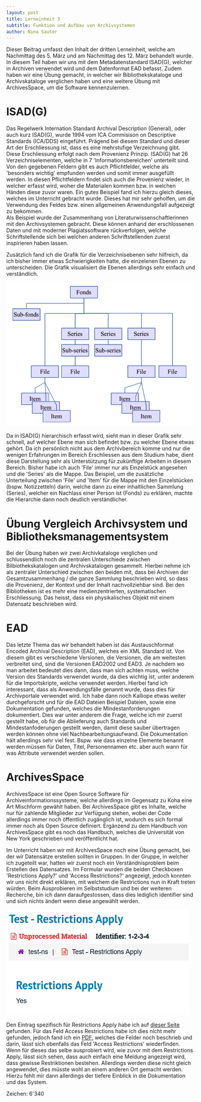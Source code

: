 ```yaml
---
layout: post
title: Lerneinheit 3
subtitle: Funktion und Aufbau von Archivsystemen
author: Nina Sauter
---
```


Dieser Beitrag umfasst den Inhalt der dritten Lerneinheit, welche am Nachmittag des 5. März und am Nachmittag des 12. März behandelt wurde. In diesem Teil haben wir uns mit dem Metadatenstandard ISAD(G), welcher in Archiven verwendet wird und dem Datenformat EAD befasst. Zudem haben wir eine Übung gemacht, in welcher wir Bibliothekskataloge und Archivskataloge verglichen haben und eine weitere Übung mit ArchivesSpace, um die Software kennenzulernen. 

# ISAD(G)
Das Regelwerk Internation Standard Archival Description (General), oder auch kurz ISAD(G), wurde 1994 vom ICA Commisison on Descriptive Standards (ICA/DDS) eingeführt. Prägend bei diesem Standard und dieser Art der Erschliessung ist, dass es eine mehrstufige Verzeichnung gibt. Diese Erschliessung erfolgt nach dem Provenienz Prinzip.
ISAD(G) hat 26 Verzeichniselementen, welche in 7 'Informationsbereichen' unterteilt sind. Von den gegebenen Feldern gibt es auch Pflichtfelder, welche als 'besonders wichtig' empfunden werden und somit immer ausgefüllt werden. In diesen Pflichtfeldern findet sich auch die Provenienz wieder, in welcher erfasst wird, woher die Materialen kommen bzw. in welchen Händen diese zuvor waren. 
Ein gutes Beispiel fand ich hierzu gleich dieses, welches im Unterricht gebracht wurde. Dieses hat mir sehr geholfen, um die Verwendung des Feldes bzw. einen allgemeinen Anwendungsfall aufgezeigt zu bekommen.  
Als Beispiel wurde der Zusammenhang von Literaturwissenschaftlerinnen mit den Archivsystemen gebracht. Diese können anhand der erschlossenen Daten und mit moderner Plagiatssoftware rückverfolgen, welche Schriftstellende sich bei welchen anderen Schriftstellenden zuerst inspirieren haben lassen.

Zusätzlich fand ich die Grafik für die Verzeichnisebenen sehr hilfreich, da ich bisher immer etwas Schwierigkeiten hatte, die einzelenen Ebenen zu unterscheiden. Die Grafik visualisiert die Ebenen allerdings sehr einfach und verständlich. 

![ISAD(G) Hierarchie Verzeichnisstufen](../assets/img/posts/ISADG-Hierarchie.png "ISAD(G) Hierarchie Verzeichnisstufen")

Da in ISAD(G) hierarchisch erfasst wird, sieht man in dieser Grafik sehr schnell, auf welcher Ebene man sich befindet bzw. zu welcher Ebene etwas gehört. Da ich persönlich nicht aus dem Archivbereich komme und nur die wenigen Erfahrungen im Bereich Erschliessen aus dem Studium habe, dient diese Darstellung sehr als Unterstützung für zukünftige Arbeiten in diesem Bereich. Bisher habe ich auch 'File' immer nur als Einzelstück angesehen und die 'Series' als die Mappe. Das Beispiel, um die zusätzliche Unterteilung zwischen 'File' und 'Item' für die Mappe mit den Einzelstücken (bspw. Notizzetteln) darin, welche dann zu einer inhaltlichen Sammlung (Series), welcher ein Nachlass einer Person ist (Fonds) zu erklären, machte die Hierarchie dann noch deutlich verständlicher. 

# Übung Vergleich Archivsystem und Bibliotheksmanagementsystem
Bei der Übung haben wir zwei Archivkataloge verglichen und schlussendlich noch die zentralen Unterschiede zwischen Bilbiothekskatalogen und Archivskatalogen gesammelt. 
Hierbei nehme ich als zentraler Unterschied zwischen den beiden mit, dass bei Archiven der Gesamtzusammenhang / die ganze Sammlung beschrieben wird, so dass die Provenienz, der Kontext und der Inhalt nachvollziehbar sind. Bei den Bibliotheken ist es mehr eine medienzentrierten, systematischen Erschliessung. Das heisst, dass ein physikalisches Objekt mit einem Datensatz beschrieben wird.



# EAD
Das letzte Thema das wir behandelt haben ist das Austauschformat Encoded Archival Description (EAD), welches ein XML Standard ist. Von diesem gibt es verschiedene Versionen, die Versionen, die am weitesten verbreitet sind, sind die Versionen EAD2002 und EAD3. Je nachdem wo man arbeitet bedeutet dies dann, dass man sich achten muss, welche Version des Standards verwendet wurde, da dies wichtig ist, unter anderem für die Importskripte, welche verwendet werden.
Hierbei fand ich interessant, dass als Anwendungsfälle genannt wurde, dass dies für Archivportale verwendet wird. Ich habe dann noch Kalliope etwas weiter durchgeforscht und für die EAD Dateien Beispiel Dateien, sowie eine Dokumentation gefunden, welches die Mindestanforderungen dokumentiert. Dies war unter anderem die Frage, welche ich mir zuerst gestellt habe, ob für die Ablieferung auch Standards und Mindestanfoderungen gestellt werden, damit diese sauber übertragen werden können ohne viel Nachbearbeitungsaufwand. Die Dokumentation hält allerdings sehr viel fest. Bspw. wie dass einzelne Elemente benannt werden müssen für Daten, Titel, Personennamen etc. aber auch wann für was Attribute verwendet werden sollen. 

# ArchivesSpace
ArchivesSpace ist eine Open Source Software für Archiveinformationssysteme, welche allerdings im Gegensatz zu Koha eine Art Mischform gewählt haben. Bei ArchivesSpace gibt es Inhalte, welche nur für zahlende Mitglieder zur Verfügung stehen, wobei der Code allerdings immer noch öffentlich zugänglich ist, wodurch es sich formal immer noch als Open Source definiert. Ergänzend zu dem Handbuch von ArchivesSpace gibt es noch das Handbuch, welches die Universität von New York geschrieben und veröffentlicht hat. 

Im Unterricht haben wir mit ArchivesSpace noch eine Übung gemacht, bei der wir Datensätze erstellen sollten in Gruppen. In der Gruppe, in welcher ich zugeteilt war, hatten wir zuerst noch ein Verständnisproblem beim Erstellen des Datensatzes. Im Formular wurden die beiden Checkboxen 'Restrictions Apply?' und 'Access Restrictions?' angezeigt, jedoch konnten wir uns nicht direkt erklären, mit welchem die Restrictions nun in Kraft treten würden. Beim Ausprobieren im Selbststudium und bei der weiteren Recherche, bin ich dann daraufgestossen, dass dies lediglich identifier sind und sich nichts ändert wenn diese angewählt werden.   

![Restrictions Apply in ArchivesSpace](../assets/img/posts/Restrictions-Apply.png "Restrictions Apply in ArchivesSpace")

Den Eintrag spezifisch für Restrictions Apply habe ich auf [dieser Seite](https://duspeccoll.github.io/archivesspace/resources) gefunden. Für das Feld Access Restrictions habe ich dies nicht mehr gefunden, jedoch fand ich ein [PDF](https://www2.archivists.org/sites/all/files/OK%20State%20U%20Using%20ArchivesSpace.pdf), welches die Felder noch beschrieb und darin, lässt sich ebenfalls das Feld 'Access Restrictions' wiederfinden. Wenn für dieses das selbe ausprobiert wird, wie zuvor mit dem Restrictions Apply, lässt sich sehen, dass auch einfach eine Meldung angezeigt wird, dass gewisse Restriktionen bestehen. Allerdings werden diese nicht gleich angewendet, dies müsste wohl an einem anderen Ort gemacht werden. Hierzu fehlt mir dann allerdings der tiefere Einblick in die Dokumentation und das System.  

Zeichen: 6'340